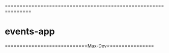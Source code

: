 ===============================================================
# events-app
===========================⭐Max-Dev⭐===============